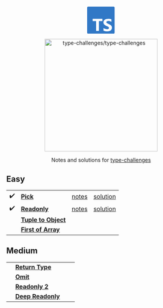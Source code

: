 <p align='center'>
  <svg viewBox="0 0 27 26" width="75" xmlns="http://www.w3.org/2000/svg"><path  fill="#3178c6"  d="m.98608 0h24.32332c.5446 0 .9861.436522.9861.975v24.05c0 .5385-.4415.975-.9861.975h-24.32332c-.544597 0-.98608-.4365-.98608-.975v-24.05c0-.538478.441483-.975.98608-.975zm13.63142 13.8324v-2.1324h-9.35841v2.1324h3.34111v9.4946h2.6598v-9.4946zm1.0604 9.2439c.4289.2162.9362.3784 1.5218.4865.5857.1081 1.2029.1622 1.8518.1622.6324 0 1.2331-.0595 1.8023-.1784.5691-.1189 1.0681-.3149 1.497-.5879s.7685-.6297 1.0187-1.0703.3753-.9852.3753-1.6339c0-.4703-.0715-.8824-.2145-1.2365-.1429-.3541-.3491-.669-.6186-.9447-.2694-.2757-.5925-.523-.9692-.7419s-.8014-.4257-1.2743-.6203c-.3465-.1406-.6572-.2771-.9321-.4095-.275-.1324-.5087-.2676-.7011-.4054-.1925-.1379-.3409-.2838-.4454-.4379-.1045-.154-.1567-.3284-.1567-.523 0-.1784.0467-.3392.1402-.4824.0935-.1433.2254-.2663.3959-.369s.3794-.1824.6269-.2392c.2474-.0567.5224-.0851.8248-.0851.22 0 .4523.0162.697.0486.2447.0325.4908.0825.7382.15.2475.0676.4881.1527.7218.2555.2337.1027.4495.2216.6475.3567v-2.4244c-.4015-.1514-.84-.2636-1.3157-.3365-.4756-.073-1.0214-.1095-1.6373-.1095-.6268 0-1.2207.0662-1.7816.1987-.5609.1324-1.0544.3392-1.4806.6203s-.763.6392-1.0104 1.0743c-.2475.4352-.3712.9555-.3712 1.5609 0 .7731.2268 1.4326.6805 1.9785.4537.546 1.1424 1.0082 2.0662 1.3866.363.146.7011.2892 1.0146.4298.3134.1405.5842.2865.8124.4378.2282.1514.4083.3162.5403.4946s.198.3811.198.6082c0 .1676-.0413.323-.1238.4662-.0825.1433-.2076.2676-.3753.373s-.3766.1879-.6268.2473c-.2502.0595-.5431.0892-.8785.0892-.5719 0-1.1383-.0986-1.6992-.2959-.5608-.1973-1.0805-.4933-1.5589-.8879z"/></svg>
</p>

<p align='center'>
  <img src="https://github.com/type-challenges/type-challenges/raw/main/screenshots/logo.svg" alt="type-challenges/type-challenges"  width="300"/>
</p>

<p align='center'>
  Notes and solutions for <a href="https://github.com/type-challenges/type-challenges">type-challenges<a/>
</p>

## Easy

<table>
  <tbody>
    <tr>
      <td>✔️</td>
      <td>
        <a href="./easy/00004_pick/README.md"><b>Pick</b></a>
      </td>
			<td><a href="./easy/00004_pick/notes.md">notes</a></td>
      <td><a href="./easy/00004_pick/solution.ts">solution</a></td>
    </tr>
    <tr>
      <td>✔️</td>
      <td>
        <a href="./easy/00007_readonly/README.md"><b>Readonly</b></a>
      </td>
  			<td><a href="./easy/00007_readonly/notes.md">notes</a></td>
      <td><a href="./easy/00007_readonly/solution.ts">solution</a></td>
    </tr>
    <tr>
      <td></td>
      <td>
        <a href="./easy/00011_tuple_to_object/README.md"
          ><b>Tuple to Object</b></a
        >
      </td>
      <td></td>
      <td></td>
    </tr>
    <tr>
      <td></td>
      <td>
        <a href="./easy/00014_first_of_array/README.md"
          ><b>First of Array</b></a
        >
      </td>
      <td></td>
      <td></td>
    </tr>
  </tbody>
</table>

## Medium

<table>
  <tbody>
    <tr>
      <td></td>
      <td>
        <a href="./medium/00002_return_type/README.md"><b>Return Type</b></a>
      </td>
      <td></td>
      <td></td>
    </tr>
    <tr>
      <td></td>
      <td>
        <a href="./medium/00003_omit/README.md"><b>Omit</b></a>
      </td>
      <td></td>
      <td></td>
    </tr>
    <tr>
      <td></td>
      <td>
        <a href="./medium/00008_readonly_2/README.md"><b>Readonly 2</b></a>
      </td>
      <td></td>
      <td></td>
    </tr>
    <tr>
      <td></td>
      <td>
        <a href="./medium/00009_deep_readonly/README.md"
          ><b>Deep Readonly</b></a
        >
      </td>
      <td></td>
      <td></td>
    </tr>
  </tbody>
</table>
